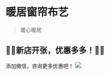 # 暖居窗帘布艺
> 暖心暖居

## 🎉🎉新店开张，优惠多多！🎉🎉

添加微信，咨询更多优惠吧！
![](https://tva1.sinaimg.cn/large/0081Kckwgy1gk52i83ijbj30kw0r2409.jpg)
